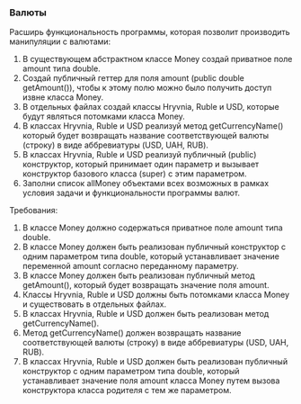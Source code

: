 
### Валюты

Расширь функциональность программы, которая позволит производить манипуляции с валютами:

1. В существующем абстрактном классе Money создай приватное поле amount типа double.
2. Создай публичный геттер для поля amount (public double getAmount()), чтобы к этому полю можно было
получить доступ извне класса Money.
3. В отдельных файлах создай классы Hryvnia, Ruble и USD, которые будут являться потомками класса Money.
4. В классах Hryvnia, Ruble и USD реализуй метод getCurrencyName() который будет возвращать название
соответствующей валюты (строку) в виде аббревиатуры (USD, UAH, RUB).
5. В классах Hryvnia, Ruble и USD реализуй публичный (public) конструктор, который принимает один параметр и
вызывает конструктор базового класса (super) с этим параметром.
6. Заполни список allMoney объектами всех возможных в рамках условия задачи и функциональности программы
валют.


Требования:
1.	В классе Money должно содержаться приватное поле amount типа double.
2.	В классе Money должен быть реализован публичный конструктор с одним параметром типа double, который устанавливает значение переменной amount согласно переданному параметру.
3.	В классе Money должен быть реализован публичный метод getAmount(), который будет возвращать значение поля amount.
4.	Классы Hryvnia, Ruble и USD должны быть потомками класса Money и существовать в отдельных файлах.
5.	В классах Hryvnia, Ruble и USD должен быть реализован метод getCurrencyName().
6.	Метод getCurrencyName() должен возвращать название соответствующей валюты (строку) в виде аббревиатуры (USD, UAH, RUB).
7.	В классах Hryvnia, Ruble и USD должен быть реализован публичный конструктор с одним параметром типа double, который устанавливает значение поля amount класса Money путем вызова конструктора класса родителя c тем же параметром.



